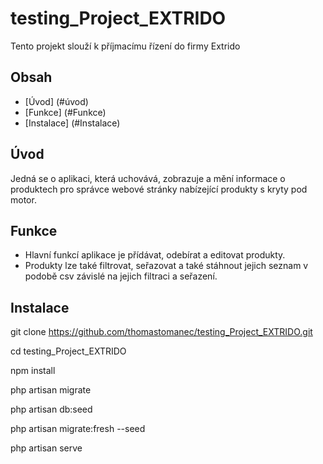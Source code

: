 # testing_Project_EXTRIDO
Tento projekt slouží k příjmacímu řízení do firmy Extrido

## Obsah
- [Úvod] (#úvod)
- [Funkce] (#Funkce)
- [Instalace] (#Instalace)

## Úvod
Jedná se o aplikaci, která uchovává, zobrazuje a mění informace o produktech pro správce webové stránky nabízející produkty s kryty pod motor.

## Funkce
- Hlavní funkcí aplikace je přídávat, odebírat a editovat produkty.
- Produkty lze také filtrovat, seřazovat a také stáhnout jejich seznam v podobě csv závislé na jejich filtraci a seřazení. 

## Instalace
git clone https://github.com/thomastomanec/testing_Project_EXTRIDO.git

cd testing_Project_EXTRIDO

npm install

php artisan migrate

php artisan db:seed

php artisan migrate:fresh --seed

php artisan serve

